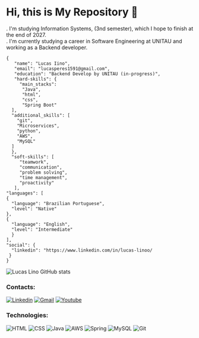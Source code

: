 # Hi, this is My Repository 👋

. I'm studying Information Systems, (3nd semester), which I hope to finish at the end of 2027.</br>
. I'm currently studying a career in Software Engineering at UNITAU and working as a Backend developer.


    {
       "name": "Lucas Iino",
       "email": "lucasperes1591@gmail.com",
       "education": "Backend Develop by UNITAU (in-progress)",
       "hard-skills": {
         "main_stacks": 
          "Java",
          "html",
          "css",
          "Spring Boot"
      ],
      "additional_skills": [
        "git",
        "Microservices",
        "python",
        "AWS",
        "MySQL"
      ]
      },
      "soft-skills": [
         "teamwork",
         "communication",
         "problem solving",
         "time management",
         "proactivity"
       ],
    "languages": [
    {
      "language": "Brazilian Portuguese",
      "level": "Native"
    },
    {
      "language": "English",
      "level": "Intermediate"
      }
    ], 
    "social": {
      "linkedin": "https://www.linkedin.com/in/lucas-linoo/
     }
    }

![Lucas Lino GitHub stats](https://github-readme-stats.vercel.app/api?username=llucashenrique&show_icons=true&theme=transparent)

 ### Contacts: 
[![Linkedin](https://img.shields.io/badge/LinkedIn-0077B5?style=for-the-badge&logo=linkedin&logoColor=white)](https://www.linkedin.com/in/lucas-linoo/)
[![Gmail](https://img.shields.io/badge/Gmail-D14836?style=for-the-badge&logo=gmail&logoColor=white)](lucasperes1591@gmail.com)
[![Youtube](https://img.shields.io/badge/YouTube-FF0000?style=for-the-badge&logo=youtube&logoColor=white)](https://www.youtube.com/@Lucas-uv8wi)

### Technologies:
![HTML](https://img.shields.io/badge/HTML-239120?style=for-the-badge&logo=html5&logoColor=white)
![CSS](https://img.shields.io/badge/CSS3-1572B6?style=for-the-badge&logo=css3&logoColor=white)
![Java](https://img.shields.io/badge/Java-ED8B00?style=for-the-badge&logo=openjdk&logoColor=white)
![AWS](https://img.shields.io/badge/Amazon_AWS-232F3E?style=for-the-badge&logo=amazon-aws&logoColor=white)
![Spring](https://img.shields.io/badge/Spring-6DB33F?)
![MySQL](https://img.shields.io/badge/MySQL-00000F?style=for-the-badge&logo=mysql&logoColor=white)
![Git](https://img.shields.io/badge/GIT-E44C30?style=for-the-badge&logo=git&logoColor=white)

